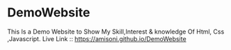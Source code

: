 # DemoWebsite
This Is a Demo Website to Show My Skill,Interest & knowledge Of Html, Css ,Javascript.
Live Link :: https://amisoni.github.io/DemoWebsite
